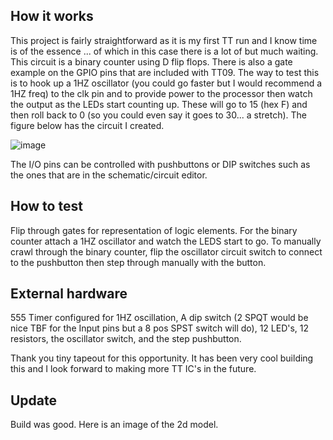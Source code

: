 <!---

This file is used to generate your project datasheet. Please fill in the information below and delete any unused
sections.

You can also include images in this folder and reference them in the markdown. Each image must be less than
512 kb in size, and the combined size of all images must be less than 1 MB.
-->

## How it works

This project is fairly straightforward as it is my first TT run and I know time is of the essence ... of which in this case there is a lot of but much waiting. This circuit is a binary counter using D flip flops. There is also a gate example on the GPIO pins that are included with TT09. The way to test this is to hook up a 1HZ oscillator (you could go faster but I would recommend a 1HZ freq) to the clk pin and to provide power to the processor then watch the output as the LEDs start counting up. These will go to 15 (hex F) and then roll back to 0 (so you could even say it goes to 30... a stretch). The figure below has the circuit I created. 

![image](https://github.com/user-attachments/assets/0fbc37e7-20bf-4886-b946-5ef9a0248cda)


The I/O pins can be controlled with pushbuttons or DIP switches such as the ones that are in the schematic/circuit editor. 

## How to test

Flip through gates for representation of logic elements. For the binary counter attach a 1HZ oscillator and watch the LEDS start to go. To manually crawl through the binary counter, flip the oscillator circuit switch to connect to the pushbutton then step through manually with the button. 

## External hardware

555 Timer configured for 1HZ oscillation, A dip switch (2 SPQT would be nice TBF for the Input pins but a 8 pos SPST switch will do), 12 LED's, 12 resistors, the oscillator switch, and the step pushbutton. 

Thank you tiny tapeout for this opportunity. It has been very cool building this and I look forward to making more TT IC's in the future. 

## Update 

Build was good. Here is an image of the 2d model. 
